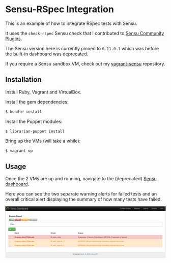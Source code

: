 # Sensu-RSpec Integration

This is an example of how to integrate RSpec tests with Sensu.

It uses the `check-rspec` Sensu check that I contributed to [Sensu Community Plugins](https://github.com/sensu/sensu-community-plugins/blob/master/plugins/rspec/check-rspec.rb).

The Sensu version here is currently pinned to `0.11.0-1` which was before the built-in dashboard was deprecated.

If you require a Sensu sandbox VM, check out my [vagrant-sensu](https://github.com/bsnape/vagrant-sensu) repository.

## Installation

Install Ruby, Vagrant and VirtualBox.

Install the gem dependencies:

```bash
$ bundle install
```

Install the Puppet modules:

```
$ librarian-puppet install
```

Bring up the VMs (will take a while):

```bash
$ vagrant up
```

## Usage

Once the 2 VMs are up and running, navigate to the (deprecated) [Sensu dashboard](http://33.33.33.90:8080/).

Here you can see the two separate warning alerts for failed tests and an overall critical alert
displaying the summary of how many tests have failed.

![Sensu Dashboard](sensu_dashboard.png)

